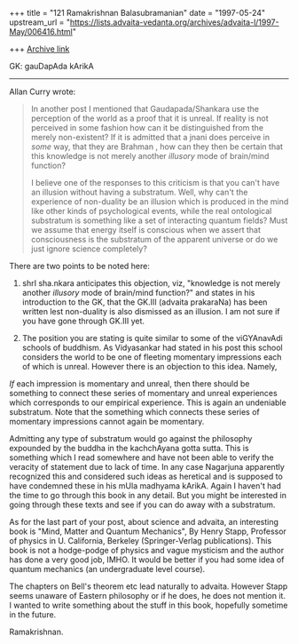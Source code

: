 +++
title = "121 Ramakrishnan Balasubramanian"
date = "1997-05-24"
upstream_url = "https://lists.advaita-vedanta.org/archives/advaita-l/1997-May/006416.html"

+++
[Archive link](https://lists.advaita-vedanta.org/archives/advaita-l/1997-May/006416.html)

GK: gauDapAda kArikA
______________________________________________________________________________

Allan Curry wrote:

>In another post I mentioned that Gaudapada/Shankara use the perception of
>the world as a proof that it is unreal. If reality is not perceived in some
>fashion how can it be distinguished from the merely non-existent?  If it is
>admitted that a jnani does perceive in *some* way, that they are Brahman ,
>how can they then be certain that this knowledge is not merely another
>*illusory* mode of brain/mind function?
>
>I believe one of the responses to this criticism is that you can't have an
>illusion without having a substratum. Well, why can't the experience of
>non-duality be an illusion which is produced in the mind like other kinds
>of psychological events, while the real ontological substratum is something
>like a set of interacting quantum fields?  Must we assume that energy
>itself is conscious when we assert that consciousness is the substratum of
>the apparent universe or do we just ignore science completely?

There are two points to be noted here:

1. shrI sha.nkara anticipates this objection, viz, "knowledge is not
merely
another *illusory* mode of brain/mind function?" and states in his
introduction to the GK, that the GK.III (advaita prakaraNa) has been
written lest non-duality is also dismissed as an illusion. I am not sure
if you have gone through GK.III yet.

2. The position you are stating is quite similar to some of the
viGYAnavAdi
schools of buddhism. As Vidyasankar had stated in his post this school
considers the world to be one of fleeting momentary impressions each of
which
is unreal. However there is an objection to this idea. Namely,

_If_ each impression is momentary and unreal, then there should be
something
to connect these series of momentary and unreal experiences which
corresponds
to our empirical experience. This is again an undeniable substratum.
Note that
the something which connects these series of momentary impressions
cannot again be momentary.

Admitting any type of substratum would go against the philosophy
expounded by
the buddha in the kachchAyana gotta sutta. This is something which I
read
somewhere and have not been able to verify the veracity of statement due
to
lack of time. In any case Nagarjuna apparently recognized this and
considered
such ideas as heretical and is supposed to have condemned these in his
mUla
madhyama kArikA. Again I haven't had the time to go through this book in
any
detail. But you might be interested in going through these texts and see
if you can do away with a substratum.

As for the last part of your post, about science and advaita, an
interesting book is "Mind, Matter and Quantum Mechanics", By Henry
Stapp, Professor of physics in U. California, Berkeley (Springer-Verlag
publications). This book is not a hodge-podge of physics and vague
mysticism and the author has done a very good job, IMHO. It would be
better if you had some idea of quantum mechanics (an undergraduate level
course).

The chapters on Bell's theorem etc lead naturally to advaita. However
Stapp
seems unaware of Eastern philosophy or if he does, he does not mention
it. I
wanted to write something about the stuff in this book, hopefully
sometime in
the future.

Ramakrishnan.

